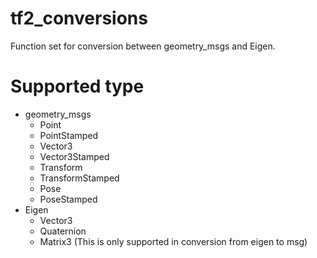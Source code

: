 # tf2_conversions
Function set for conversion between geometry_msgs and Eigen. 

# Supported type
* geometry_msgs
  * Point
  * PointStamped
  * Vector3
  * Vector3Stamped
  * Transform
  * TransformStamped
  * Pose
  * PoseStamped
* Eigen
  * Vector3
  * Quaternion
  * Matrix3 (This is only supported in conversion from eigen to msg)